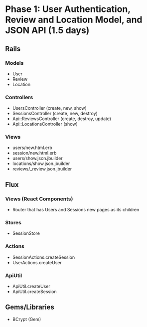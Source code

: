 # Phase 1: User Authentication, Review and Location Model, and JSON API (1.5 days)

## Rails
### Models
* User
* Review
* Location

### Controllers
* UsersController (create, new, show)
* SessionsController (create, new, destroy)
* Api::ReviewsController (create, destroy, update)
* Api::LocationsController (show)

### Views
* users/new.html.erb
* session/new.html.erb
* users/show.json.jbuilder
* locations/show.json.jbuilder
* reviews/_review.json.jbuilder

## Flux
### Views (React Components)
* Router that has Users and Sessions new pages as its children

### Stores
* SessionStore

### Actions
* SessionActions.createSession
* UserActions.createUser

### ApiUtil
* ApiUtil.createUser
* ApiUtil.createSession

## Gems/Libraries
* BCrypt (Gem)
